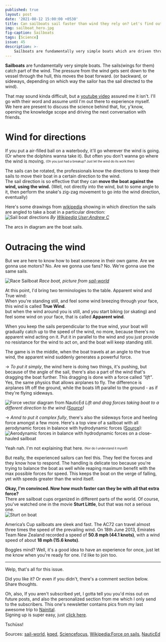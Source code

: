 ```yaml
---
published: true
layout: post
date: '2021-08-12 15:00:00 +0530'
title: Can sailboats sail faster than wind they rely on? Let's find out
img: sailboat_hero.jpg
fig-caption: Sailboats
tags: [Science]
issue: 45
description: >-
    Sailboats are fundamentally very simple boats which are driven through wind only. Or are they?
---
```


**Sailboats** are fundamentally very simple boats. The sails(wings for them) catch part of the wind. The pressure from the wind gets sent down to the vessel through the hull, this moves the boat forward. (or backward, or sideways, depending on which way the sailor has the sail directed to the wind).  

That may sound kinda difficult, but a [youtube video](https://www.youtube.com/watch?v=wgmoJRXPUJQ) assured me it isn't. I'll go with their word and assume until I'm out there to experience myself.  
We here are present to discuss the science behind that, for, y'know, opening the knowledge scope and driving the next conversation with friends.  

# Wind for directions
If you put a air-filled ball on a waterbody, it'll go wherever the wind is going. (Or where the dolphins wanna take it). But often you don't wanna go where the wind is moving. <sub><sup>(Oh you just had a breakup? Just let the wind do its work then)</sup></sub>  

The sails can be rotated, the professionals know the directions to keep their sails to move their boat in a certain direction to the wind.  
The sail direction is so effective that they can **move the boat against the wind, using the wind.** (Well, not directly into the wind, but to some angle to it, then perform the snake's zig-zag movement to go into the wind direction, eventually)  

Here's some drawings from [wikipedia](https://en.wikipedia.org/wiki/Forces_on_sails) showing in which direction the sails are angled to take a boat in a particular direction:  
![Sail boat directions](https://upload.wikimedia.org/wikipedia/commons/e/e6/Points_of_sail--English.jpg)
_By [Wikipedia User:Andrew C](https://commons.wikimedia.org/w/index.php?curid=38822837)_

The arcs in diagram are the boat sails.  

# Outracing the wind
But we are here to know how to beat someone in their own game. Are we gonna use motors? No. Are we gonna use fans? No. We're gonna use the same sails.  

![Race Sailboat](https://www.sail-world.com/photos/sailworld/photos/Alt_jan-18-2009-5.jpg)
_Race boat, picture from [sail-world](https://www.sail-world.com/54408)_

At this point, I'd bring two terminologies to the table. Apparent wind and True wind:  
When you're standing still, and feel some wind breezing through your face, this wind is called **True Wind**.  
but when the wind around you is still, and you start biking (or skating) and feel some wind on your face, that is called **Apparent wind**.  

When you keep the sails perpendicular to the true wind, your boat will gradually catch up to the speed of the wind, no more, because there's no apparent wind acting on it. Put it in parallel to the wind and you just provide no resistance for the wind to act on, and the boat will keep standing still.  

The game is in the middle, when the boat travels at an angle to the true wind, the apparent wind suddenly generates a powerful force.  

-> _To put it simply_, the wind here is doing two things, it's pushing, but because of the angle of the sail, there's also a part of the wind that's dragging the boat further. This dragging is done with a force called _"lift"_.  
Yes, the same physics that allows airplanes to fly. The difference is airplanes lift off the ground, while the boats lift parallel to the ground - as if they're flying sideways.  

![Force vector diagram from NauticEd](https://www.nauticed.org/images/basicsailtrim/m5-liftforcevector.jpg)
_Lift and drag forces taking boat to a different direction to the wind ([Source](https://www.nauticed.org/freesailingcourse-m5))_

-> _Annd to put it complex fully_, there's also the sideways force and heeling force amongst a few more. Here's a top view of a sailboat with all aerodynamic forces in balance with hydrodynamic forces ([Source](https://en.wikipedia.org/wiki/Forces_on_sails)):
![Aerodynamic forces in balance with hydrodynamic forces on a close-hauled sailboat](https://upload.wikimedia.org/wikipedia/commons/thumb/4/46/Boatforcestop.svg/845px-Boatforcestop.svg.png)

Yeah nah. I'm not explaining that here. <sub><sup>(Nor do I understand it myself)</sup></sub>  

But really, the experienced sailors can feel this. They feel the forces and they know how to respond. The handling is delicate too because you're trying to balance the boat as well while reaping maximum benefit with the max possible forces for speed. This keeps the boat on the verge of falling, yet with speeds greater than the wind itself.  

**Okay, I'm convinced. Now how much faster can they be with all that extra force?**  
There are sailboat cups organized in different parts of the world. Of course, you've watched one in the movie **Sturt Little**, but that was not a serious one.  
![Sturt on boat](https://i.ytimg.com/vi/YCjofW4AwOE/maxresdefault.jpg)

America’s Cup sailboats are sleek and fast. The AC72 can travel almost three times the speed of the prevailing wind. On 18th June 2013, Emirates Team New Zealand recorded a speed of **50.8 mph (44.1 knots)**, with a wind speed of about **18 mph (15.6 knots)**.  

Boggles mind? Well, it's a good idea to have an experience for once, just let me know when you're ready for one. I'd like to join too.  

------

Welp, that's all for this issue.  

Did you like it? Or even if you didn't, there's a comment section below. Share thoughts.

Oh, also, If you aren't subscribed yet, I gotta tell you you'd miss out on future posts, and also the personalized section from me which I only send to the subscribers. This one's newsletter contains pics from my last awesome trip to [Nainital](https://en.wikipedia.org/wiki/Nainital).    
Signing up is super easy, just [click here](https://knowledgeday.in/signup/).  

Tschüss!

Sources: [sail-world](https://www.sail-world.com/54408), [kqed](https://www.kqed.org/science/8503/how-do-these-boats-sail-faster-than-the-wind), [Sciencefocus](https://www.sciencefocus.com/planet-earth/can-boats-sail-faster-than-the-wind-propelling-them/), [Wikipedia:Force on sails](https://en.wikipedia.org/wiki/Forces_on_sails), [NauticEd](https://www.nauticed.org/freesailingcourse-m5)
